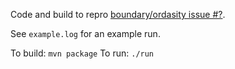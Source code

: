 Code and build to repro [boundary/ordasity issue #?]().

See `example.log` for an example run.

To build: `mvn package`
To run: `./run`
